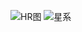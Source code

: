 ![HR图](https://test1.jsdelivr.net/gh/sakurakouji-luna/pic@main/astrophysics/HR图.png)
![星系](https://test1.jsdelivr.net/gh/sakurakouji-luna/pic@main/astrophysics/星系.png)
